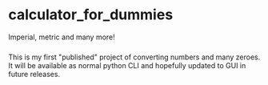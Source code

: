# calculator_for_dummies
Imperial, metric and many more!
#####
This is my first "published" project of converting numbers and many zeroes.
It will be available as normal python CLI and hopefully updated to GUI in future releases.
#####

